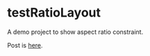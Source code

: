 # testRatioLayout
A demo project to show aspect ratio constraint.

Post is [here](https://cool8jay.github.io/aspect-ratio_constraint-demo/).
